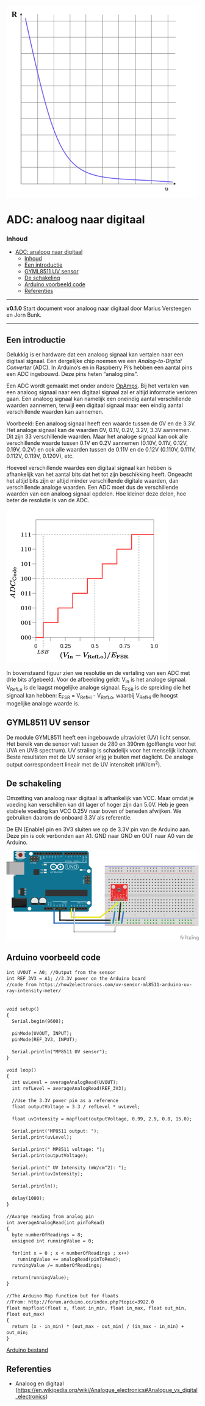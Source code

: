 ![logo](/hardware-interfacing/communicatie/analoog-en-digitaal/img/Kennline_NTC.png) [](logo-id)

# ADC: analoog naar digitaal[](title-id)

### Inhoud[](toc-id)

- [ADC: analoog naar digitaal](#adc-analoog-naar-digitaal)
    - [Inhoud](#inhoud)
  - [Een introductie](#een-introductie)
  - [GYML8511 UV sensor](#gyml8511-uv-sensor)
  - [De schakeling](#de-schakeling)
  - [Arduino voorbeeld code](#arduino-voorbeeld-code)
  - [Referenties](#referenties)

---

**v0.1.0 [](version-id)** Start document voor analoog naar digitaal door Marius Versteegen[](author-id) en Jorn Bunk[](author-id).

---

## Een introductie

Gelukkig is er hardware dat een analoog signaal kan vertalen naar een digitaal signaal. Een dergelijke chip noemen we een *Analog-to-Digital Converter* (ADC). In Arduino’s en in Raspberry Pi’s hebben een aantal pins een ADC ingebouwd. Deze pins heten “analog pins”.

Een ADC wordt gemaakt met onder andere [OpAmps](../../../elektronische-componenten/opamps/README.md). Bij het vertalen van een analoog signaal naar een digitaal signaal zal er altijd informatie verloren gaan. Een analoog signaal kan namelijk een oneindig aantal verschillende waarden aannemen, terwijl een digitaal signaal maar een eindig aantal verschillende waarden kan aannemen. 

  Voorbeeld: Een analoog signaal heeft een waarde tussen de 0V en de 3.3V. Het analoge signaal kan de waarden 0V, 0.1V, 0.2V, 3.2V, 3.3V aannemen. Dit zijn 33 verschillende waarden. Maar het analoge signaal kan ook alle verschillende waarde tussen 0.1V en 0.2V aannemen (0.10V, 0.11V, 0.12V, 0.19V, 0.2V) en ook alle waarden tussen de 0.11V en de 0.12V (0.110V, 0.111V, 0.112V, 0.119V, 0.120V), etc.

Hoeveel verschillende waardes een digitaal signaal kan hebben is afhankelijk van het aantal bits dat het tot zijn beschikking heeft. Ongeacht het altijd bits zijn er altijd minder verschillende digitale waarden, dan verschillende analoge waarden. Een ADC moet dus de verschillende waarden van een analoog signaal opdelen. Hoe kleiner deze delen, hoe beter de resolutie is van de ADC.

![3 bits ADC](../ADC/img/3bitsADC.png)

In bovenstaand figuur zien we resolutie en de vertaling van een ADC met drie bits afgebeeld. Voor de afbeelding geldt: V<sub>in</sub> is het analoge signaal. V<sub>RefLo</sub> is de laagst mogelijke analoge signaal. E<sub>FSR</sub> is de spreiding die het signaal kan hebben: E<sub>FSR</sub> = V<sub>RefHi</sub> - V<sub>RefLo</sub>, waarbij V<sub>RefHi</sub> de hoogst mogelijke analoge waarde is.

## GYML8511 UV sensor

De module GYML8511 heeft een ingebouwde ultraviolet (UV) licht sensor. Het bereik van de sensor valt tussen de 280 en 390nm (golflengte voor het UVA en UVB spectrum). UV straling is schadelijk voor het menselijk lichaam. Beste resultaten met de UV sensor krijg je buiten met daglicht. De analoge output correspondeert lineair met de UV intensiteit (nW/cm<sup>2</sup>). 

## De schakeling

Omzetting van analoog naar digitaal is afhankelijk van VCC. Maar omdat je voeding kan verschillen kan dit lager of hoger zijn dan 5.0V. Heb je geen stabiele voeding kan VCC 0.25V naar boven of beneden afwijken. We gebruiken daarom de onboard 3.3V als referentie.

De EN (Enable) pin en 3V3 sluiten we op de 3.3V pin van de Arduino aan. Deze pin is ook verbonden aan A1. GND naar GND en OUT naar A0 van de Arduino.

![GYML8511](../ADC/img/GYML8511_bb.png)

## Arduino voorbeeld code

```arduino
int UVOUT = A0; //Output from the sensor
int REF_3V3 = A1; //3.3V power on the Arduino board
//code from https://how2electronics.com/uv-sensor-ml8511-arduino-uv-ray-intensity-meter/


void setup()
{
  Serial.begin(9600);

  pinMode(UVOUT, INPUT);
  pinMode(REF_3V3, INPUT);

  Serial.println("MP8511 UV sensor");
}

void loop()
{
  int uvLevel = averageAnalogRead(UVOUT);
  int refLevel = averageAnalogRead(REF_3V3);
  
  //Use the 3.3V power pin as a reference
  float outputVoltage = 3.3 / refLevel * uvLevel;
  
  float uvIntensity = mapfloat(outputVoltage, 0.99, 2.9, 0.0, 15.0);

  Serial.print("MP8511 output: ");
  Serial.print(uvLevel);

  Serial.print(" MP8511 voltage: ");
  Serial.print(outputVoltage);

  Serial.print(" UV Intensity (mW/cm^2): ");
  Serial.print(uvIntensity);
  
  Serial.println();
  
  delay(1000);
}

//Avarge reading from analog pin
int averageAnalogRead(int pinToRead)
{
  byte numberOfReadings = 8;
  unsigned int runningValue = 0; 

  for(int x = 0 ; x < numberOfReadings ; x++)
    runningValue += analogRead(pinToRead);
  runningValue /= numberOfReadings;

  return(runningValue);  
}

//The Arduino Map function but for floats
//From: http://forum.arduino.cc/index.php?topic=3922.0
float mapfloat(float x, float in_min, float in_max, float out_min, float out_max)
{
  return (x - in_min) * (out_max - out_min) / (in_max - in_min) + out_min;
}
```
[Arduino bestand](../ADC/files/GYMP8511/GYMP8511.ino) 

## Referenties

- Analoog en digitaal (<https://en.wikipedia.org/wiki/Analogue_electronics#Analogue_vs_digital_electronics>)